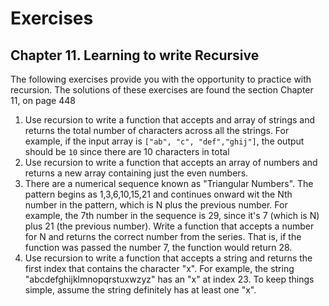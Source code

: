 # Exercises

## Chapter 11. Learning to write Recursive

The following exercises provide you with the opportunity to practice with recursion. The solutions
of these exercises are found the section Chapter 11, on page 448

1. Use recursion to write a function that accepts and array of strings and returns the total number
   of characters across all the strings. For example, if the input array
   is ```["ab", "c", "def","ghij"]```, the output should be ``10`` since there are 10 characters in
   total
2. Use recursion to write a function that accepts an array of numbers and returns a new array
   containing just the even numbers.
3. There are a numerical sequence known as "Triangular Numbers". The pattern begins as
   1,3,6,10,15,21 and continues onward wit the Nth number in the pattern, which is N plus the
   previous number. For example, the 7th number in the sequence is 29, since it's 7 (which is N)
   plus 21 (the previous number). Write a function that accepts a number for N and returns the
   correct number from the series. That is, if the function was passed the number 7, the function
   would return 28.
4. Use recursion to write a function that accepts a string and returns the first index that contains
   the character "x". For example, the string "abcdefghijklmnopqrstuxwzyz" has an "x" at index 23. To
   keep things simple, assume the string definitely has at least one "x".
